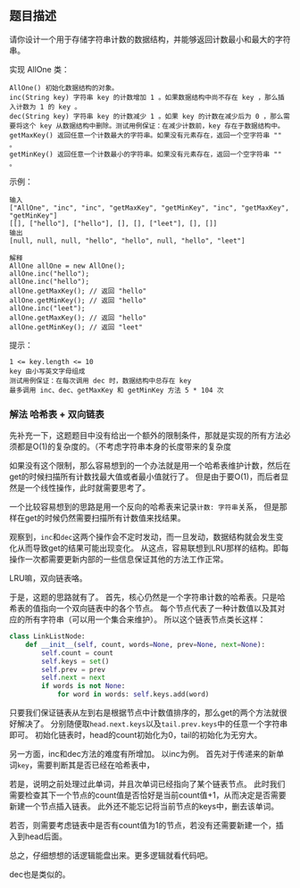 ## 题目描述
请你设计一个用于存储字符串计数的数据结构，并能够返回计数最小和最大的字符串。

实现 AllOne 类：
```
AllOne() 初始化数据结构的对象。
inc(String key) 字符串 key 的计数增加 1 。如果数据结构中尚不存在 key ，那么插入计数为 1 的 key 。
dec(String key) 字符串 key 的计数减少 1 。如果 key 的计数在减少后为 0 ，那么需要将这个 key 从数据结构中删除。测试用例保证：在减少计数前，key 存在于数据结构中。
getMaxKey() 返回任意一个计数最大的字符串。如果没有元素存在，返回一个空字符串 "" 。
getMinKey() 返回任意一个计数最小的字符串。如果没有元素存在，返回一个空字符串 "" 。
```

示例：
```
输入
["AllOne", "inc", "inc", "getMaxKey", "getMinKey", "inc", "getMaxKey", "getMinKey"]
[[], ["hello"], ["hello"], [], [], ["leet"], [], []]
输出
[null, null, null, "hello", "hello", null, "hello", "leet"]

解释
AllOne allOne = new AllOne();
allOne.inc("hello");
allOne.inc("hello");
allOne.getMaxKey(); // 返回 "hello"
allOne.getMinKey(); // 返回 "hello"
allOne.inc("leet");
allOne.getMaxKey(); // 返回 "hello"
allOne.getMinKey(); // 返回 "leet"
```

提示：
```
1 <= key.length <= 10
key 由小写英文字母组成
测试用例保证：在每次调用 dec 时，数据结构中总存在 key
最多调用 inc、dec、getMaxKey 和 getMinKey 方法 5 * 104 次
```

### 解法 哈希表 + 双向链表
先补充一下，这题题目中没有给出一个额外的限制条件，那就是实现的所有方法必须都是O(1)的复杂度的。（不考虑字符串本身的长度带来的复杂度

如果没有这个限制，那么容易想到的一个办法就是用一个哈希表维护计数，然后在get的时候扫描所有计数找最大值或者最小值就行了。
但是由于要O(1)，而后者显然是一个线性操作，此时就需要思考了。

一个比较容易想到的思路是用一个反向的哈希表来记录`计数: 字符串`关系，
但是那样在get的时候仍然需要扫描所有计数值来找结果。

观察到，`inc`和`dec`这两个操作会不定时发动，而一旦发动，数据结构就会发生变化从而导致get的结果可能出现变化。
从这点，容易联想到LRU那样的结构。即每操作一次都需要更新内部的一些信息保证其他的方法工作正常。

LRU嘛，双向链表咯。

于是，这题的思路就有了。
首先，核心仍然是一个字符串计数的哈希表。只是哈希表的值指向一个双向链表中的各个节点。
每个节点代表了一种计数值以及其对应的所有字符串（可以用一个集合来维护）。
所以这个链表节点类长这样：
```python
class LinkListNode:
    def __init__(self, count, words=None, prev=None, next=None):
        self.count = count
        self.keys = set()
        self.prev = prev
        self.next = next
        if words is not None:
            for word in words: self.keys.add(word)
```

只要我们保证链表从左到右是根据节点中计数值排序的，那么get的两个方法就很好解决了。
分别随便取`head.next.keys`以及`tail.prev.keys`中的任意一个字符串即可。
初始化链表时，head的count初始化为0，tail的初始化为无穷大。

另一方面，inc和dec方法的难度有所增加。
以inc为例。
首先对于传递来的新单词`key`，需要判断其是否已经在哈希表中，

若是，说明之前处理过此单词，并且次单词已经指向了某个链表节点。
此时我们需要检查其下一个节点的count值是否恰好是当前count值+1，从而决定是否需要新建一个节点插入链表。
此外还不能忘记将当前节点的keys中，删去该单词。

若否，则需要考虑链表中是否有count值为1的节点，若没有还需要新建一个，插入到head后面。

总之，仔细想想的话逻辑能盘出来。更多逻辑就看代码吧。

dec也是类似的。
